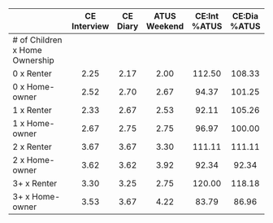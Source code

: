 
|                      | CE<br>Interview |  CE<br>Diary | ATUS<br>Weekend | CE:Int<br>%ATUS | CE:Dia<br>%ATUS |
| -------------------- | :----------: | :----------: | :----------: | :----------: | :----------: |
| # of Children x Home Ownership |              |              |              |              |              |
| 0 x Renter           |         2.25 |         2.17 |         2.00 |       112.50 |       108.33 |
| 0 x Home-owner       |         2.52 |         2.70 |         2.67 |        94.37 |       101.25 |
| 1 x Renter           |         2.33 |         2.67 |         2.53 |        92.11 |       105.26 |
| 1 x Home-owner       |         2.67 |         2.75 |         2.75 |        96.97 |       100.00 |
| 2 x Renter           |         3.67 |         3.67 |         3.30 |       111.11 |       111.11 |
| 2 x Home-owner       |         3.62 |         3.62 |         3.92 |        92.34 |        92.34 |
| 3+ x Renter          |         3.30 |         3.25 |         2.75 |       120.00 |       118.18 |
| 3+ x Home-owner      |         3.53 |         3.67 |         4.22 |        83.79 |        86.96 |


